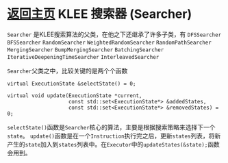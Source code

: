 [返回主页](../README.md)
KLEE 搜索器 (Searcher)
=========================
`Searcher` 是KLEE搜索算法的父类，在他之下还继承了许多子类，有
`DFSSearcher`
`BFSSearcher`
`RandomSearcher`
`WeightedRandomSearcher`
`RandomPathSearcher`
`MergingSearcher`
`BumpMergingSearcher`
`BatchingSearcher`
`IterativeDeepeningTimeSearcher`
`InterleavedSearcher`

`Searcher`父类之中，比较关键的是两个个函数
```
virtual ExecutionState &selectState() = 0;

virtual void update(ExecutionState *current,
                    const std::set<ExecutionState*> &addedStates,
                    const std::set<ExecutionState*> &removedStates) = 0;
```
`selectState()`函数是`Searcher`核心的算法，主要是根据搜索策略来选择下一个`state`。
`update()`函数是在一个`Instruction`执行完之后，更新`states`列表，将新产生的`state`加入到`states`列表中。在`Executor`中的`updateStates(&state);`函数会用到。